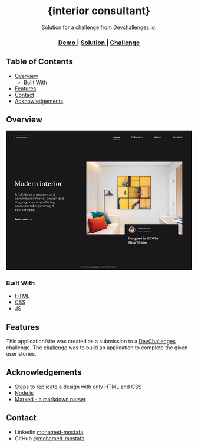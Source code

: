 <!-- Please update value in the {}  -->

<h1 align="center">{interior consultant}</h1>

<div align="center">
   Solution for a challenge from  <a href="http://devchallenges.io" target="_blank">Devchallenges.io</a>.
</div>

<div align="center">
  <h3>
    <a href="https://mohamedmostafa58.github.io/interior-consultant/">
      Demo
    </a>
    <span> | </span>
    <a href="https://github.com/mohamedmostafa58/interior-consultant">
      Solution
    </a>
    <span> | </span>
    <a href="https://devchallenges.io/challenges/Jymh2b2FyebRTUljkNcb">
      Challenge
    </a>
  </h3>
</div>

<!-- TABLE OF CONTENTS -->

## Table of Contents

- [Overview](#overview)
  - [Built With](#built-with)
- [Features](#features)
- [Contact](#contact)
- [Acknowledgements](#acknowledgements)

<!-- OVERVIEW -->

## Overview

![screenshot](./imgs/overview.png)



### Built With

<!-- This section should list any major frameworks that you built your project using. Here are a few examples.-->

- [HTML]( https://www.w3schools.com/)
- [CSS]( https://css-tricks.com/)
- [JS]( https://www.w3schools.com/)

## Features


This application/site was created as a submission to a [DevChallenges](https://devchallenges.io/challenges) challenge. The [challenge](https://devchallenges.io/challenges/Jymh2b2FyebRTUljkNcb) was to build an application to complete the given user stories.

## Acknowledgements



- [Steps to replicate a design with only HTML and CSS](https://devchallenges-blogs.web.app/how-to-replicate-design/)
- [Node.js](https://nodejs.org/)
- [Marked - a markdown parser](https://github.com/chjj/marked)

## Contact

- LinkedIn [mohamed-mostafa](https://www.linkedin.com/in/mohamed-mostafa-1595a51b4)
- GitHub [@mohamed-mostafa](https://github.com/mohamedmostafa58)

